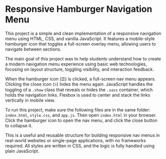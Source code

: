 # Responsive Hamburger Navigation Menu

This project is a simple and clean implementation of a responsive navigation menu using HTML, CSS, and vanilla JavaScript. It features a mobile-style hamburger icon that toggles a full-screen overlay menu, allowing users to navigate between sections.

The main goal of this project was to help students understand how to create a modern navigation menu experience using basic web technologies, focusing on layout structure, toggling visibility, and interaction feedback.

When the hamburger icon (☰) is clicked, a full-screen nav menu appears. Clicking the close icon (⍩) hides the menu again. JavaScript handles the toggling of a `.show` class that reveals or hides the `.sass` container, which holds the navigation links. Flexbox is used to center and stack the links vertically in mobile view.

To run this project, make sure the following files are in the same folder: `index.html`, `style.css`, and `app.js`. Then open `index.html` in your browser. Click the hamburger icon to open the nav menu, and click the close button to collapse it.

This is a useful and reusable structure for building responsive nav menus in real-world websites or single-page applications, with no frameworks required. All styles are written in CSS, and the logic is fully handled using plain JavaScript.
